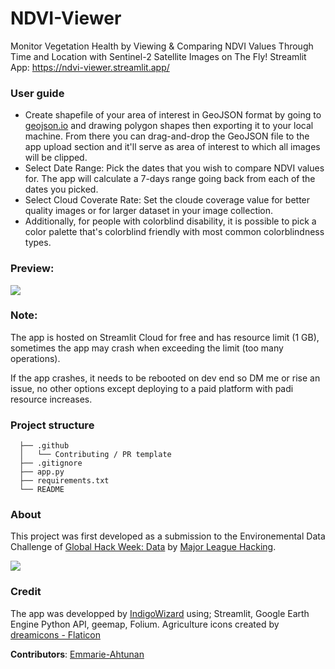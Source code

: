 # NDVI-Viewer

Monitor Vegetation Health by Viewing & Comparing NDVI Values Through Time and Location with Sentinel-2 Satellite Images on The Fly!
Streamlit App: https://ndvi-viewer.streamlit.app/

### User guide

- Create shapefile of your area of interest in GeoJSON format by going to [geojson.io](https://geojson.io/) and drawing polygon shapes then exporting it to your local machine. From there you can drag-and-drop the GeoJSON file to the app upload section and it'll serve as area of interest to which all images will be clipped.
- Select Date Range: Pick the dates that you wish to compare NDVI values for. The app will calculate a 7-days range going back from each of the dates you picked.
- Select Cloud Coverate Rate: Set the cloude coverage value for better quality images or for larger dataset in your image collection.
- Additionally, for people with colorblind disability, it is possible to pick a color palette that's colorblind friendly with most common colorblindness types.

### Preview:

![](https://www.pixenli.com/image/MeljR-zA)

### Note:

The app is hosted on Streamlit Cloud for free and has resource limit (1 GB), sometimes the app may crash when exceeding the limit (too many operations).

If the app crashes, it needs to be rebooted on dev end so DM me or rise an issue, no other options except deploying to a paid platform with padi resource increases.

### Project structure

```
  ├── .github
  │   └── Contributing / PR template
  ├── .gitignore
  ├── app.py
  ├── requirements.txt
  └── README
```


### About

This project was first developed as a submission to the Environemental Data Challenge of [Global Hack Week: Data](https://ghw.mlh.io/) by [Major League Hacking](https://github.com/MLH). 

![](https://www.pixenli.com/image/Hn1xkB-6)

### Credit

The app was developped by [IndigoWizard](https://github.com/IndigoWizard) using; Streamlit, Google Earth Engine Python API, geemap, Folium. Agriculture icons created by <a href="https://www.flaticon.com/free-icons/agriculture" title="agriculture icons">dreamicons - Flaticon</a>

**Contributors**: [Emmarie-Ahtunan](https://github.com/Emmarie-Ahtunan)
